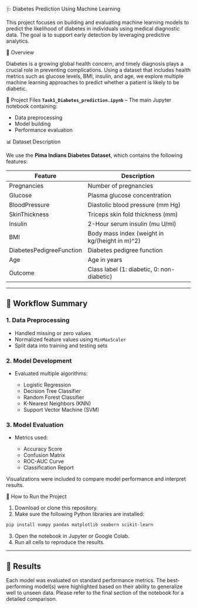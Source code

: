 🩺 Diabetes Prediction Using Machine Learning

This project focuses on building and evaluating machine learning models to predict the likelihood of diabetes in individuals using medical diagnostic data. The goal is to support early detection by leveraging predictive analytics.

📘 Overview

Diabetes is a growing global health concern, and timely diagnosis plays a crucial role in preventing complications. Using a dataset that includes health metrics such as glucose levels, BMI, insulin, and age, we explore multiple machine learning approaches to predict whether a patient is likely to be diabetic.

📁 Project Files
**`Task1_Diabetes_prediction.ipynb`** – The main Jupyter notebook containing:

  * Data preprocessing
  * Model building
  * Performance evaluation

📊 Dataset Description

We use the **Pima Indians Diabetes Dataset**, which contains the following features:

| Feature                  | Description                                    |
| ------------------------ | ---------------------------------------------- |
| Pregnancies              | Number of pregnancies                          |
| Glucose                  | Plasma glucose concentration                   |
| BloodPressure            | Diastolic blood pressure (mm Hg)               |
| SkinThickness            | Triceps skin fold thickness (mm)               |
| Insulin                  | 2-Hour serum insulin (mu U/ml)                 |
| BMI                      | Body mass index (weight in kg/(height in m)^2) |
| DiabetesPedigreeFunction | Diabetes pedigree function                     |
| Age                      | Age in years                                   |
| Outcome                  | Class label (1: diabetic, 0: non-diabetic)     |

---

## 🔧 Workflow Summary

### 1. **Data Preprocessing**

* Handled missing or zero values
* Normalized feature values using `MinMaxScaler`
* Split data into training and testing sets

### 2. **Model Development**

* Evaluated multiple algorithms:

  * Logistic Regression
  * Decision Tree Classifier
  * Random Forest Classifier
  * K-Nearest Neighbors (KNN)
  * Support Vector Machine (SVM)

### 3. **Model Evaluation**

* Metrics used:

  * Accuracy Score
  * Confusion Matrix
  * ROC-AUC Curve
  * Classification Report

Visualizations were included to compare model performance and interpret results.

🚀 How to Run the Project

1. Download or clone this repository.
2. Make sure the following Python libraries are installed:

```bash
pip install numpy pandas matplotlib seaborn scikit-learn
```

3. Open the notebook in Jupyter or Google Colab.
4. Run all cells to reproduce the results.

---

## 📌 Results

Each model was evaluated on standard performance metrics. The best-performing model(s) were highlighted based on their ability to generalize well to unseen data. Please refer to the final section of the notebook for a detailed comparison.
